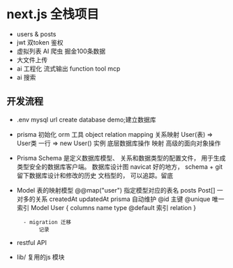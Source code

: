 # next.js 全栈项目

- users & posts 
- jwt 双token 鉴权
- 虚拟列表 
    AI 爬虫 掘金100条数据
- 大文件上传
- ai 工程化
       流式输出
       function tool
       mcp
- ai 搜索
    

## 开发流程
- .env
      mysql url
      create database demo;建立数据库
- prisma 初始化 
      orm 工具
      object relation mapping 关系映射
      User(表) => User类
      一行     =>    new User() 实例
      底层数据库操作 映射 高级的面向对象操作 

- Prisma Schema 是定义数据库模型、
关系和数据类型的配置文件，
用于生成类型安全的数据库客户端。
     数据库设计图
     navicat 好的地方， schema + git 留下数据库设计和修改的历史
     文档型的， 可以追踪。留底

- Model 表的映射模型
        @@map("user") 指定模型对应的表名
        posts    Post[]  一对多的关系
        createdAt updatedAt  prisma 自动维护
        @id 主键 @unique 唯一索引
        Model User {
            columns name type  @default
            索引
            relation 
        }

        - migration 迁移
             记录 

- restful API
- lib/ 复用的js 模块